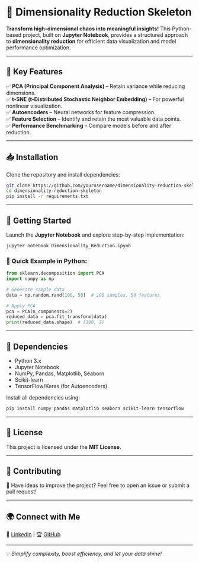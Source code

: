 # 🚀 Dimensionality Reduction Skeleton

**Transform high-dimensional chaos into meaningful insights!** This Python-based project, built on **Jupyter Notebook**, provides a structured approach to **dimensionality reduction** for efficient data visualization and model performance optimization.

---

## 🌟 Key Features
✅ **PCA (Principal Component Analysis)** – Retain variance while reducing dimensions.  
✅ **t-SNE (t-Distributed Stochastic Neighbor Embedding)** – For powerful nonlinear visualization.  
✅ **Autoencoders** – Neural networks for feature compression.  
✅ **Feature Selection** – Identify and retain the most valuable data points.  
✅ **Performance Benchmarking** – Compare models before and after reduction.  

---

## 📥 Installation

Clone the repository and install dependencies:
```bash
git clone https://github.com/yourusername/dimensionality-reduction-skeleton.git
cd dimensionality-reduction-skeleton
pip install -r requirements.txt
```

---

## 🚀 Getting Started

Launch the **Jupyter Notebook** and explore step-by-step implementation:
```bash
jupyter notebook Dimensionality_Reduction.ipynb
```

### 📝 Quick Example in Python:
```python
from sklearn.decomposition import PCA
import numpy as np

# Generate sample data
data = np.random.rand(100, 50)  # 100 samples, 50 features

# Apply PCA
pca = PCA(n_components=2)
reduced_data = pca.fit_transform(data)
print(reduced_data.shape)  # (100, 2)
```

---

## 🔧 Dependencies
- Python 3.x
- Jupyter Notebook
- NumPy, Pandas, Matplotlib, Seaborn
- Scikit-learn
- TensorFlow/Keras (for Autoencoders)

Install all dependencies using:
```bash
pip install numpy pandas matplotlib seaborn scikit-learn tensorflow
```

---

## 📜 License
This project is licensed under the **MIT License**.

---

## 🤝 Contributing
🚀 Have ideas to improve the project? Feel free to open an issue or submit a pull request!

---

## 🌍 Connect with Me
📌 [LinkedIn](https://www.linkedin.com/in/balachandharsriram) | 🏆 [GitHub](https://github.com/Balachandharsriram)

---

💡 _Simplify complexity, boost efficiency, and let your data shine!_
